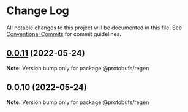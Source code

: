# Change Log

All notable changes to this project will be documented in this file.
See [Conventional Commits](https://conventionalcommits.org) for commit guidelines.

## [0.0.11](https://github.com/pyramation/protobufs/compare/@protobufs/regen@0.0.10...@protobufs/regen@0.0.11) (2022-05-24)

**Note:** Version bump only for package @protobufs/regen





## 0.0.10 (2022-05-24)

**Note:** Version bump only for package @protobufs/regen

